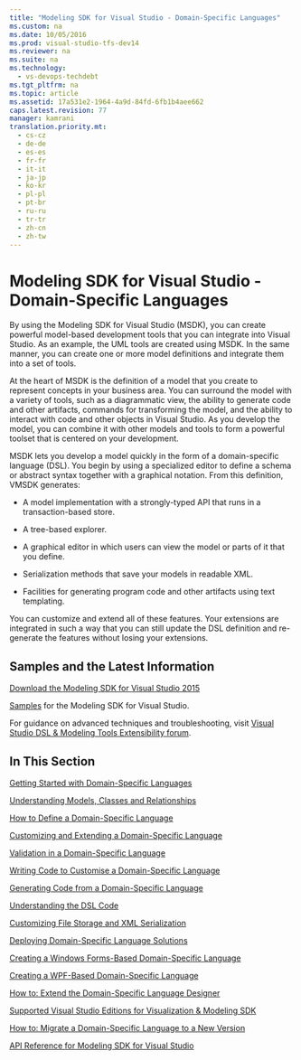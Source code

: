 ```yaml
---
title: "Modeling SDK for Visual Studio - Domain-Specific Languages"
ms.custom: na
ms.date: 10/05/2016
ms.prod: visual-studio-tfs-dev14
ms.reviewer: na
ms.suite: na
ms.technology: 
  - vs-devops-techdebt
ms.tgt_pltfrm: na
ms.topic: article
ms.assetid: 17a531e2-1964-4a9d-84fd-6fb1b4aee662
caps.latest.revision: 77
manager: kamrani
translation.priority.mt: 
  - cs-cz
  - de-de
  - es-es
  - fr-fr
  - it-it
  - ja-jp
  - ko-kr
  - pl-pl
  - pt-br
  - ru-ru
  - tr-tr
  - zh-cn
  - zh-tw
---
```

# Modeling SDK for Visual Studio - Domain-Specific Languages
By using the Modeling SDK for Visual Studio (MSDK), you can create powerful model-based development tools that you can integrate into Visual Studio. As an example, the UML tools are created using MSDK. In the same manner, you can create one or more model definitions and integrate them into a set of tools.  
  
 At the heart of MSDK is the definition of a model that you create to represent concepts in your business area. You can surround the model with a variety of tools, such as a diagrammatic view, the ability to generate code and other artifacts, commands for transforming the model, and the ability to interact with code and other objects in Visual Studio. As you develop the model, you can combine it with other models and tools to form a powerful toolset that is centered on your development.  
  
 MSDK lets you develop a model quickly in the form of a domain-specific language (DSL). You begin by using a specialized editor to define a schema or abstract syntax together with a graphical notation. From this definition, VMSDK generates:  
  
-   A model implementation with a strongly-typed API that runs in a transaction-based store.  
  
-   A tree-based explorer.  
  
-   A graphical editor in which users can view the model or parts of it that you define.  
  
-   Serialization methods that save your models in readable XML.  
  
-   Facilities for generating program code and other artifacts using text templating.  
  
 You can customize and extend all of these features. Your extensions are integrated in such a way that you can still update the DSL definition and re-generate the features without losing your extensions.  
  
## Samples and the Latest Information  
 [Download the Modeling SDK for Visual Studio 2015](http://www.microsoft.com/download/details.aspx?id=48148)  
  
 [Samples](http://go.microsoft.com/fwlink/?LinkId=186128) for the Modeling SDK for Visual Studio.  
  
 For guidance on advanced techniques and troubleshooting, visit [Visual Studio DSL & Modeling Tools Extensibility forum](http://go.microsoft.com/fwlink/?LinkID=186074).  
  
## In This Section  
 [Getting Started with Domain-Specific Languages](../VS_IDE/Getting-Started-with-Domain-Specific-Languages.md)  
  
 [Understanding Models, Classes and Relationships](../VS_IDE/Understanding-Models--Classes-and-Relationships.md)  
  
 [How to Define a Domain-Specific Language](../VS_IDE/How-to-Define-a-Domain-Specific-Language.md)  
  
 [Customizing and Extending a Domain-Specific Language](../VS_IDE/Customizing-and-Extending-a-Domain-Specific-Language.md)  
  
 [Validation in a Domain-Specific Language](../VS_IDE/Validation-in-a-Domain-Specific-Language.md)  
  
 [Writing Code to Customise a Domain-Specific Language](../VS_IDE/Writing-Code-to-Customise-a-Domain-Specific-Language.md)  
  
 [Generating Code from a Domain-Specific Language](../VS_IDE/Generating-Code-from-a-Domain-Specific-Language.md)  
  
 [Understanding the DSL Code](../VS_IDE/Understanding-the-DSL-Code.md)  
  
 [Customizing File Storage and XML Serialization](../VS_IDE/Customizing-File-Storage-and-XML-Serialization.md)  
  
 [Deploying Domain-Specific Language Solutions](../VS_IDE/Deploying-Domain-Specific-Language-Solutions.md)  
  
 [Creating a Windows Forms-Based Domain-Specific Language](../VS_IDE/Creating-a-Windows-Forms-Based-Domain-Specific-Language.md)  
  
 [Creating a WPF-Based Domain-Specific Language](../VS_IDE/Creating-a-WPF-Based-Domain-Specific-Language.md)  
  
 [How to: Extend the Domain-Specific Language Designer](../VS_IDE/How-to--Extend-the-Domain-Specific-Language-Designer.md)  
  
 [Supported Visual Studio Editions for Visualization & Modeling SDK](../VS_IDE/Supported-Visual-Studio-Editions-for-Visualization---Modeling-SDK.md)  
  
 [How to: Migrate a Domain-Specific Language to a New Version](../VS_IDE/How-to--Migrate-a-Domain-Specific-Language-to-a-New-Version.md)  
  
 [API Reference for Modeling SDK for Visual Studio](../VS_IDE/API-Reference-for-Modeling-SDK-for-Visual-Studio.md)